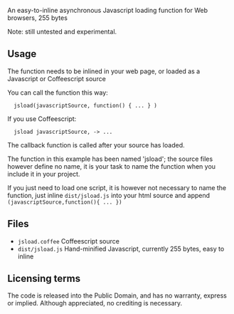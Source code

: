 An easy-to-inline asynchronous Javascript loading function for Web browsers, 255 bytes

Note: still untested and experimental.

Usage
-----

The function needs to be inlined in your web page, or loaded as a Javascript or Coffeescript source

You can call the function this way:
```
  jsload(javascriptSource, function() { ... } )
```

If you use Coffeescript:
```
  jsload javascriptSource, -> ...
```
The callback function is called after your source has loaded.

The function in this example has been named 'jsload'; the source files however define no name, it is your task to name the function when you include it in your project.

If you just need to load one script, it is however not necessary to name the function, just inline ```dist/jsload.js``` into your html source and append ```(javascriptSource,function(){ ... })```

Files
-----

* ```jsload.coffee``` Coffeescript source
* ```dist/jsload.js``` Hand-minified Javascript, currently 255 bytes, easy to inline

Licensing terms
---------------

The code is released into the Public Domain, and has no warranty, express or implied.  Although appreciated, no crediting is necessary.
